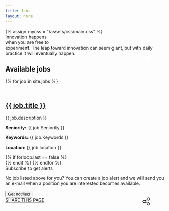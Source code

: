 ```yaml
---
title: Jobs
layout: none
---
```



<head>
  <meta charset="utf-8">
  <meta name="viewport" content="width=device-width, initial-scale=1">
  {% assign mycss = "/assets/css/main.css" %}
  <link rel="stylesheet" href= "{{ mycss | relative-url }}">
</head>


 <div id = "Homepage">


   <section class="sec0">
      <div class="banner1" >     
            <section class="sec1">
              <div class = "logo-container">
                <div class = "company-logo" ></div>
                <span id = "innovate">Innovation happens<br> when you are free to<br> experiment.</span>
                <span id = "leap">The leap toward innovation can seem giant, but with daily practice it will eventually happen.</span>
              </div>
            </section>
                          <a id="shr_pg_landing" href="#" style="float: right;color:white;">
                            SHARE THIS PAGE
                            <img src="/assets/images/image2.png" style="float: right;margin-left:10px;margin-right:50px;" />
                          </a>
      </div>
  </section>



  <section class="sec2">
    <div id="job-list">
      <h1 id = "job-lst-txt" >Available jobs</h1>
      <div  class="uk-margin uk-card uk-card-default uk-card-body" id="jobs-flex">
        {% for job in site.jobs %}
          <h2 class ="job-block">
            <div class="bullet-jobs">&nbsp;</div>
              <a  href="{{ job.url | relative-url }}" >
                  {{ job.title }}
              </a>
          </h2>
          <p>{{ job.description }}</p>
          <div id="job-info-row">
            <p><b>Seniority:</b> {{  job.Seniority  }}</p>
            <p><b>Keywords: </b>{{ job.Keywords  }}</p>
            <p><b>Location: </b>{{ job.location  }}</p>
          </div>
          {% if forloop.last == false %}
            <div id="job-lst-line"> </div>
          {% endif %}
       {% endfor %}
      </div>
    </div>
  </section>
  
<section class="sec3">
    <div id="subscribe">
      <span id="sub-text">Subscribe to get alerts</span>
      <p>No job listed above for you? You can create a job alert and we will send you an e-mail when a position you are interested becomes available.</p>
            <div class="notified-block-container">                             
                      <div class= "share-link-home">
                      <div class="notified-block">
                            <button id="get-notified" onclick="window.location.href='https://forms.office.com/r/QSCWNvEukh'">Get notified</button>
                      </div> 
                          <a id="shr_pg" href="#" >
                            SHARE THIS PAGE
                            <img src="./assets/images/image1.png" style="float: right;margin-left:10px;margin-right:50px;"/>
                          </a>
                      </div>
            </div>
    </div>
  </section>
    <div class="footer-baground">
      &nbsp; 
    </div>
</div>
